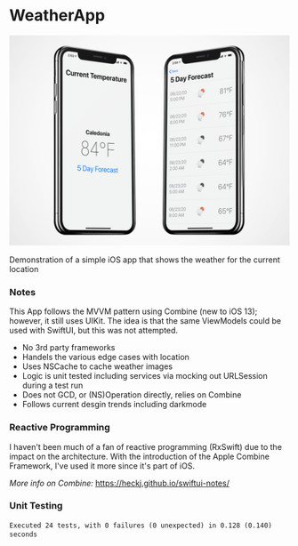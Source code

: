 # WeatherApp

![](images/hero.png)

Demonstration of a simple iOS app that shows the weather for the current location

### Notes
This App follows the MVVM pattern using Combine (new to iOS 13); however, it still uses UIKit.
The idea is that the same ViewModels could be used with SwiftUI, but this was not attempted. 

- No 3rd party frameworks
- Handels the various edge cases with location
- Uses NSCache to cache weather images
- Logic is unit tested including services via mocking out URLSession during a test run
- Does not GCD, or (NS)Operation directly, relies on Combine 
- Follows current desgin trends including darkmode

### Reactive Programming
I haven't been much of a fan of reactive programming (RxSwift) due to the impact on the architecture.
With the introduction of the Apple Combine Framework, I've used it more since it's part of iOS. 

*More info on Combine:*
https://heckj.github.io/swiftui-notes/


### Unit Testing

```
Executed 24 tests, with 0 failures (0 unexpected) in 0.128 (0.140) seconds
```
